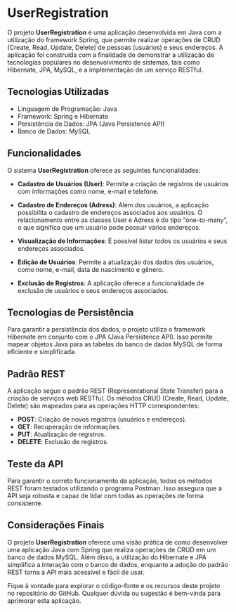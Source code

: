 # UserRegistration

O projeto **UserRegistration** é uma aplicação desenvolvida em Java com a utilização do framework Spring, que permite realizar operações de CRUD (Create, Read, Update, Delete) de pessoas (usuários) e seus endereços. A aplicação foi construída com a finalidade de demonstrar a utilização de tecnologias populares no desenvolvimento de sistemas, tais como Hibernate, JPA, MySQL, e a implementação de um serviço RESTful.

## Tecnologias Utilizadas

- Linguagem de Programação: Java
- Framework: Spring e Hibernate
- Persistência de Dados: JPA (Java Persistence API)
- Banco de Dados: MySQL

## Funcionalidades

O sistema **UserRegistration** oferece as seguintes funcionalidades:

- **Cadastro de Usuários (User)**: Permite a criação de registros de usuários com informações como nome, e-mail e telefone.

- **Cadastro de Endereços (Adress)**: Além dos usuários, a aplicação possibilita o cadastro de endereços associados aos usuários. O relacionamento entre as classes User e Adress é do tipo "one-to-many", o que significa que um usuário pode possuir vários endereços.

- **Visualização de Informações**: É possível listar todos os usuários e seus endereços associados.

- **Edição de Usuários**: Permite a atualização dos dados dos usuários, como nome, e-mail, data de nascimento e gênero.

- **Exclusão de Registros**: A aplicação oferece a funcionalidade de exclusão de usuários e seus endereços associados.

## Tecnologias de Persistência

Para garantir a persistência dos dados, o projeto utiliza o framework Hibernate em conjunto com o JPA (Java Persistence API). Isso permite mapear objetos Java para as tabelas do banco de dados MySQL de forma eficiente e simplificada.

## Padrão REST

A aplicação segue o padrão REST (Representational State Transfer) para a criação de serviços web RESTful. Os métodos CRUD (Create, Read, Update, Delete) são mapeados para as operações HTTP correspondentes:

- **POST**: Criação de novos registros (usuários e endereços).
- **GET**: Recuperação de informações.
- **PUT**: Atualização de registros.
- **DELETE**: Exclusão de registros.

## Teste da API

Para garantir o correto funcionamento da aplicação, todos os métodos REST foram testados utilizando o programa Postman. Isso assegura que a API seja robusta e capaz de lidar com todas as operações de forma consistente.

## Considerações Finais

O projeto **UserRegistration** oferece uma visão prática de como desenvolver uma aplicação Java com Spring que realiza operações de CRUD em um banco de dados MySQL. Além disso, a utilização do Hibernate e JPA simplifica a interação com o banco de dados, enquanto a adoção do padrão REST torna a API mais acessível e fácil de usar.

Fique à vontade para explorar o código-fonte e os recursos deste projeto no repositório do GitHub. Qualquer dúvida ou sugestão é bem-vinda para aprimorar esta aplicação.

